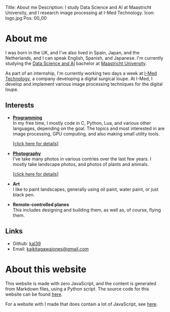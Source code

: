 Title: About me
Description: I study Data Science and AI at Maastricht University, and I research image processing at I-Med Technology.
Icon: logo.jpg
Pos: 00_00

# About me

I was born in the UK, and I've also lived in Spain, Japan, and the Netherlands, and I can speak English, Spanish, and Japanese. I'm currently studying the [Data Science and AI](https://curriculum.maastrichtuniversity.nl/education/bachelor/data-science-and-artificial-intelligence) bachelor at [Maastricht University](https://www.maastrichtuniversity.nl/).

As part of an internship, I'm currently working two days a week at [I-Med Technology](https://www.i-medtech.nl/), a company developing a digital surgical loupe. At I-Med, I develop and implement various image processing techniques for the digital loupe.

## Interests

- **[Programming](projects.md)**  
  In my free time, I mostly code in C, Python, Lua, and various other languages, depending on the goal. The topics and most interested in are image processing, GPU computing, and also making small utility tools.

  <div class="right_align"><a href="projects.md">[click here for details]</a></div>

- **[Photography](projects.md)**  
  I've take many photos in various contries over the last few years. I mostly take landscape photos, and photos of plants and animals.

  <div class="right_align"><a href="photos.md">[click here for details]</a></div>

- **Art**  
  I like to paint landscapes, generally using oil paint, water paint, or just black pen.

- **Remote-controlled planes**  
  This includes designing and building them, as well as, of course, flying them.

## Links

- Github: [kal39](https://github.com/kal39)
- Email: [kaikitagawajones@gmail.com](mailto:kaikitagawajones@gmail.com)

# About this website

This website is made with zero JavaScript, and the content is generated from Markdown files, using a Python script. The source code for this website can be found [here](https://github.com/kal39/portfolio_v2).

For a website with I made that does contain a lot of JavaScript, see [here](projects_doi.md).